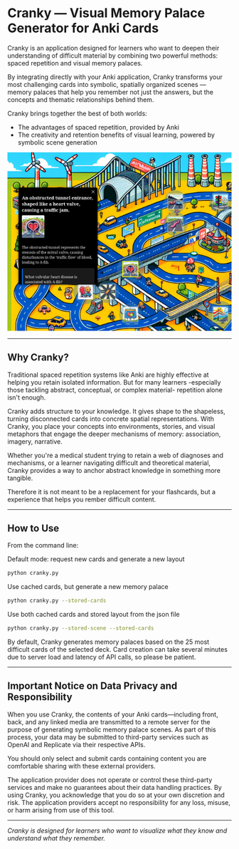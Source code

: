 # Cranky — Visual Memory Palace Generator for Anki Cards

Cranky is an application designed for learners who want to deepen their understanding of difficult material by combining two powerful methods: spaced repetition and visual memory palaces.

By integrating directly with your Anki application, Cranky transforms your most challenging cards into symbolic, spatially organized scenes — memory palaces that help you remember not just the answers, but the concepts and thematic relationships behind them.

Cranky brings together the best of both worlds:
- The advantages of spaced repetition, provided by Anki
- The creativity and retention benefits of visual learning, powered by symbolic scene generation

![Scene Screenshot](cranky.png)

---

## Why Cranky?


Traditional spaced repetition systems like Anki are highly effective at helping you retain isolated information. But for many learners -especially those tackling abstract, conceptual, or complex material- repetition alone isn't enough.

Cranky adds structure to your knowledge. It gives shape to the shapeless, turning disconnected cards into concrete spatial representations. With Cranky, you place your concepts into environments, stories, and visual metaphors that engage the deeper mechanisms of memory: association, imagery, narrative.

Whether you're a medical student trying to retain a web of diagnoses and mechanisms, or a learner navigating difficult and theoretical material, Cranky provides a way to anchor abstract knowledge in something more tangible.

Therefore it is not meant to be a replacement for your flashcards, but a experience that helps you rember difficult content. 

---

## How to Use

From the command line:

Default mode: request new cards and generate a new layout
```bash
python cranky.py
```

Use cached cards, but generate a new memory palace

```bash
python cranky.py --stored-cards
```

Use both cached cards and stored layout from the json file

```bash
python cranky.py --stored-scene --stored-cards
```


By default, Cranky generates memory palaces based on the 25 most difficult cards of the selected deck. 
Card creation can take several minutes due to server load and latency of API calls, so please be patient. 

---

## Important Notice on Data Privacy and Responsibility

When you use Cranky, the contents of your Anki cards—including front, back, and any linked media are transmitted to a remote server for the purpose of generating symbolic memory palace scenes. As part of this process, your data may be submitted to third-party services such as OpenAI and Replicate via their respective APIs.

You should only select and submit cards containing content you are comfortable sharing with these external providers.

The application provider does not operate or control these third-party services and make no guarantees about their data handling practices. By using Cranky, you acknowledge that you do so at your own discretion and risk. The application providers accept no responsibility for any loss, misuse, or harm arising from use of this tool.

---

*Cranky is designed for learners who want to visualize what they know and understand what they remember.*

